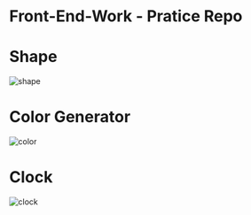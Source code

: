 # Front-End-Work - Pratice Repo

# Shape

![shape](https://user-images.githubusercontent.com/67773609/203708902-9c20ec23-eb9d-4c20-8fff-b57da4af6cfd.JPG)


# Color Generator

![color](https://user-images.githubusercontent.com/67773609/203709274-1feaab4c-2d0b-4415-b6e3-eeb977302e1d.JPG)

# Clock

![clock](https://user-images.githubusercontent.com/67773609/203709493-544cfc95-f6fd-4449-8d3b-5431fc93a06c.JPG)
